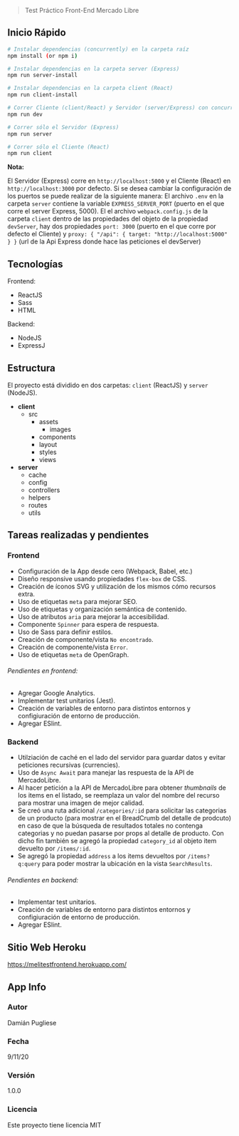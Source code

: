 > Test Práctico Front-End Mercado Libre

## Inicio Rápido  

``` bash
# Instalar dependencias (concurrently) en la carpeta raíz
npm install (or npm i)

# Instalar dependencias en la carpeta server (Express)
npm run server-install

# Instalar dependencias en la carpeta client (React)
npm run client-install

# Correr Cliente (client/React) y Servidor (server/Express) con concurrently simultáneamente
npm run dev

# Correr sólo el Servidor (Express) 
npm run server

# Correr sólo el Cliente (React) 
npm run client
```

**Nota:**

El Servidor (Express) corre en `http://localhost:5000` y el Cliente (React) en `http://localhost:3000` por defecto. 
Si se desea cambiar la configuración de los puertos se puede realizar de la siguiente manera:
El archivo `.env` en la carpeta `server` contiene la variable `EXPRESS_SERVER_PORT` (puerto en el que corre el server Express, 5000).
El el archivo `webpack.config.js` de la carpeta `client` dentro de las propiedades del objeto de la propiedad `devServer`, hay dos 
propiedades `port: 3000` (puerto en el que corre por defecto el Cliente) y `proxy: { "/api": { target: "http://localhost:5000" } }`
(url de la Api Express donde hace las peticiones el devServer)

## Tecnologías
Frontend:
- ReactJS
- Sass
- HTML

Backend:
- NodeJS
- ExpressJ

## Estructura
El proyecto está dividido en dos carpetas: `client` (ReactJS) y `server` (NodeJS).

- **client**
  - src
    - assets
      - images
    - components
    - layout
    - styles
    - views
- **server**
  - cache
  - config
  - controllers 
  - helpers
  - routes
  - utils 

## Tareas realizadas y pendientes 

### Frontend

* Configuración de la App desde cero (Webpack, Babel, etc.)
* Diseño responsive usando propiedades `flex-box` de CSS.
* Creación de íconos SVG y utilización de los mismos cómo recursos extra.
* Uso de etiquetas `meta` para mejorar SEO.
* Uso de etiquetas y organización semántica de contenido.
* Uso de atributos `aria` para mejorar la accesibilidad.
* Componente `Spinner` para espera de respuesta.
* Uso de Sass para definir estilos.
* Creación de componente/vista `No encontrado`.
* Creación de componente/vista `Error`.
* Uso de etiquetas `meta` de OpenGraph.

###### Pendientes en frontend:

* Agregar Google Analytics.
* Implementar test unitarios (Jest).
* Creación de variables de entorno para distintos entornos y configiuración de entorno de producción.
* Agregar ESlint.


### Backend

* Utilziación de caché en el lado del servidor para guardar datos y evitar peticiones recursivas (currencies).
* Uso de `Async Await` para manejar las respuesta de la API de MercadoLibre.
* Al hacer petición a la API de MercadoLibre para obtener *thumbnails* de los items en el listado, se reemplaza un valor del nombre del recurso para mostrar una imagen de mejor calidad.
* Se creó una ruta adicional `/categories/:id` para solicitar las categorias de un producto (para mostrar en el BreadCrumb del detalle de prodcuto) en caso de que la búsqueda de resultados totales no contenga categorias y no puedan pasarse por props al detalle de producto. Con dicho fin también se agregó la propiedad `category_id` al objeto item devuelto por `/items/:id`.
* Se agregó la propiedad `address` a los items devueltos por `/items?q:query` para poder mostrar la ubicación en la vista `SearchResults`. 

###### Pendientes en backend:
* Implementar test unitarios.
* Creación de variables de entorno para distintos entornos y configiuración de entorno de producción.
* Agregar ESlint.

## Sitio Web Heroku

https://melitestfrontend.herokuapp.com/

## App Info

### Autor

Damián Pugliese

### Fecha

9/11/20

### Versión

1.0.0

### Licencia

Este proyecto tiene licencia MIT

